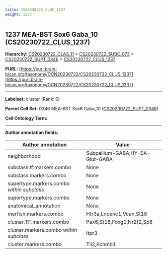 ```yaml
---
title: CS20230722_CLUS_1237
weight: 1237
---
```

## 1237 MEA-BST Sox6 Gaba_10 (CS20230722_CLUS_1237)
<b>Hierarchy: </b>
[CS20230722_CLAS_11](../CS20230722_CLAS_11) >
[CS20230722_SUBC_073](../CS20230722_SUBC_073) >
[CS20230722_SUPT_0346](../CS20230722_SUPT_0346) >
[CS20230722_CLUS_1237](../CS20230722_CLUS_1237)

**PURL:** [https://purl.brain-bican.org/taxonomy/CCN20230722/CS20230722_CLUS_1237](https://purl.brain-bican.org/taxonomy/CCN20230722/CS20230722_CLUS_1237)

---


**Labelset:** cluster (Rank: 0)

**Parent Cell Set:** 0346 MEA-BST Sox6 Gaba_10 ([CS20230722_SUPT_0346](../CS20230722_SUPT_0346))



**Cell Ontology Term:** 

[MARKER GENES.]: #


---

[TRANSFERRED ANNOTATIONS.]: #


[AUTHOR ANNOTATION FIELDS.]: #


**Author annotation fields:**

| Author annotation | Value |
|-------------------|-------|
|neighborhood|Subpallium-GABA;HY-EA-Glut-GABA|
|subclass.tf.markers.combo|None|
|subclass.markers.combo|None|
|supertype.markers.combo _within subclass_|None|
|supertype.markers.combo|None|
|anatomical_annotation|None|
|merfish.markers.combo|Htr3a,Lncenc1,Vcan,St18|
|cluster.TF.markers.combo|Pax6,St18,Foxg1,Nr2f2,Sp8|
|cluster.markers.combo _within subclass_|Itpr3|
|cluster.markers.combo|Tll2,Kcnmb1|
